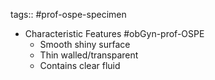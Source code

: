 tags:: #prof-ospe-specimen

- Characteristic Features #obGyn-prof-OSPE
	- Smooth shiny surface
	- Thin walled/transparent
	- Contains clear fluid
